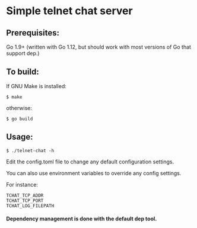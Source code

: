 # Simple telnet chat server

## Prerequisites:

Go 1.9+ (written with Go 1.12, but should work with most versions of Go that support dep.)

## To build:

If GNU Make is installed:

`$ make`

otherwise:

`$ go build`

## Usage:

`$ ./telnet-chat -h`

Edit the config.toml file to change any default configuration settings.

You can also use environment variables to override any config settings.

For instance:
```
TCHAT_TCP_ADDR
TCHAT_TCP_PORT
TCHAT_LOG_FILEPATH
```

#### Dependency management is done with the default dep tool.


